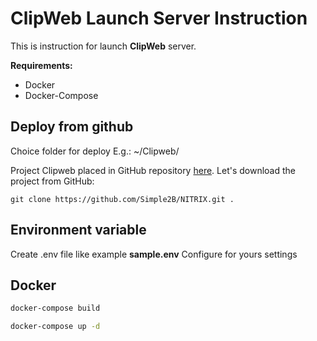 # ClipWeb Launch Server Instruction

This is instruction for launch **ClipWeb** server.

**Requirements:**

- Docker
- Docker-Compose

## Deploy from github

Choice folder for deploy E.g.: ~/Clipweb/

Project Clipweb placed in GitHub repository [here](https://github.com/Simple2B/ClipWeb).
Let's download the project from GitHub:

```
git clone https://github.com/Simple2B/NITRIX.git .
```

## Environment variable

Create .env file like example **sample.env**
Configure for yours settings

## Docker

```bash
docker-compose build
```

```bash
docker-compose up -d
```
